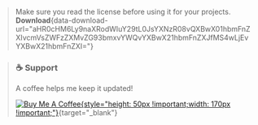 > Make sure you read the license before using it for your projects.
> **Download**{data-download-url="aHR0cHM6Ly9naXRodWIuY29tL0JsYXNzR08vQXBwX01hbmFnZXIvcmVsZWFzZXMvZG93bmxvYWQvYXBwX21hbmFnZXJfMS4wLjEvYXBwX21hbmFnZXI="}

> ### ☕ Support
> A coffee helps me keep it updated!
> 
> [![Buy Me A Coffee](https://cdn.buymeacoffee.com/buttons/v2/default-yellow.png){style="height: 50px !important;width: 170px !important;"}](https://www.buymeacoffee.com/BlassGO){target="_blank"}

